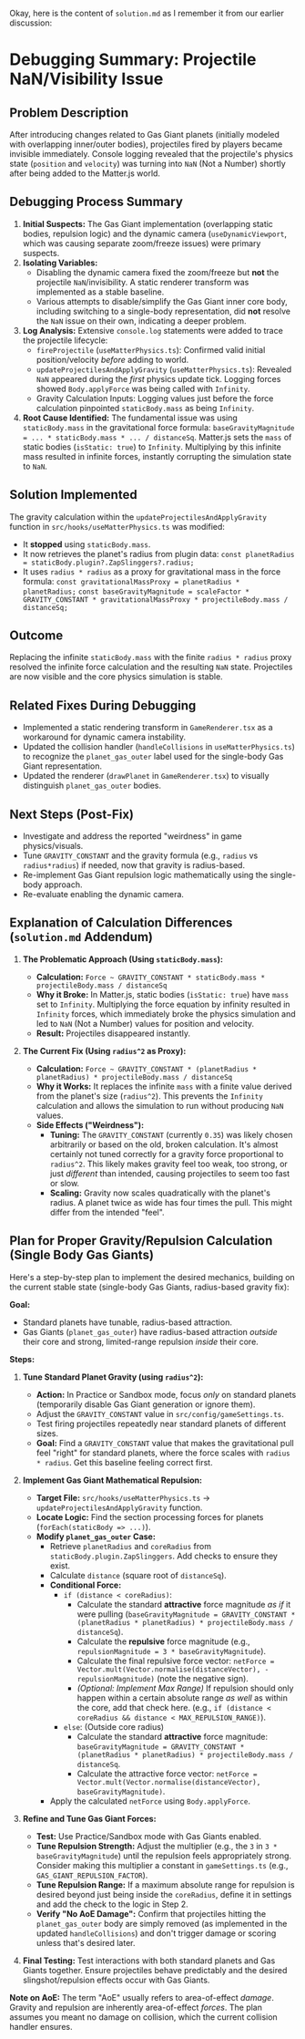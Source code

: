 
Okay, here is the content of `solution.md` as I remember it from our earlier discussion:

# Debugging Summary: Projectile NaN/Visibility Issue

## Problem Description

After introducing changes related to Gas Giant planets (initially modeled with overlapping inner/outer bodies), projectiles fired by players became invisible immediately. Console logging revealed that the projectile's physics state (`position` and `velocity`) was turning into `NaN` (Not a Number) shortly after being added to the Matter.js world.

## Debugging Process Summary

1.  **Initial Suspects:** The Gas Giant implementation (overlapping static bodies, repulsion logic) and the dynamic camera (`useDynamicViewport`, which was causing separate zoom/freeze issues) were primary suspects.
2.  **Isolating Variables:**
    *   Disabling the dynamic camera fixed the zoom/freeze but **not** the projectile `NaN`/invisibility. A static renderer transform was implemented as a stable baseline.
    *   Various attempts to disable/simplify the Gas Giant inner core body, including switching to a single-body representation, did **not** resolve the `NaN` issue on their own, indicating a deeper problem.
3.  **Log Analysis:** Extensive `console.log` statements were added to trace the projectile lifecycle:
    *   `fireProjectile` (`useMatterPhysics.ts`): Confirmed valid initial position/velocity *before* adding to world.
    *   `updateProjectilesAndApplyGravity` (`useMatterPhysics.ts`): Revealed `NaN` appeared during the *first* physics update tick. Logging forces showed `Body.applyForce` was being called with `Infinity`.
    *   Gravity Calculation Inputs: Logging values just before the force calculation pinpointed `staticBody.mass` as being `Infinity`.
4.  **Root Cause Identified:** The fundamental issue was using `staticBody.mass` in the gravitational force formula: `baseGravityMagnitude = ... * staticBody.mass * ... / distanceSq`. Matter.js sets the `mass` of static bodies (`isStatic: true`) to `Infinity`. Multiplying by this infinite mass resulted in infinite forces, instantly corrupting the simulation state to `NaN`.

## Solution Implemented

The gravity calculation within the `updateProjectilesAndApplyGravity` function in `src/hooks/useMatterPhysics.ts` was modified:

*   It **stopped** using `staticBody.mass`.
*   It now retrieves the planet's radius from plugin data: `const planetRadius = staticBody.plugin?.ZapSlinggers?.radius;`
*   It uses `radius * radius` as a proxy for gravitational mass in the force formula:
    `const gravitationalMassProxy = planetRadius * planetRadius;`
    `const baseGravityMagnitude = scaleFactor * GRAVITY_CONSTANT * gravitationalMassProxy * projectileBody.mass / distanceSq;`

## Outcome

Replacing the infinite `staticBody.mass` with the finite `radius * radius` proxy resolved the infinite force calculation and the resulting `NaN` state. Projectiles are now visible and the core physics simulation is stable.

## Related Fixes During Debugging

*   Implemented a static rendering transform in `GameRenderer.tsx` as a workaround for dynamic camera instability.
*   Updated the collision handler (`handleCollisions` in `useMatterPhysics.ts`) to recognize the `planet_gas_outer` label used for the single-body Gas Giant representation.
*   Updated the renderer (`drawPlanet` in `GameRenderer.tsx`) to visually distinguish `planet_gas_outer` bodies.

## Next Steps (Post-Fix)

*   Investigate and address the reported "weirdness" in game physics/visuals.
*   Tune `GRAVITY_CONSTANT` and the gravity formula (e.g., `radius` vs `radius*radius`) if needed, now that gravity is radius-based.
*   Re-implement Gas Giant repulsion logic mathematically using the single-body approach.
*   Re-evaluate enabling the dynamic camera.

## Explanation of Calculation Differences (`solution.md` Addendum)

1.  **The Problematic Approach (Using `staticBody.mass`):**
    *   **Calculation:** `Force ~ GRAVITY_CONSTANT * staticBody.mass * projectileBody.mass / distanceSq`
    *   **Why it Broke:** In Matter.js, static bodies (`isStatic: true`) have `mass` set to `Infinity`. Multiplying the force equation by infinity resulted in `Infinity` forces, which immediately broke the physics simulation and led to `NaN` (Not a Number) values for position and velocity.
    *   **Result:** Projectiles disappeared instantly.

2.  **The Current Fix (Using `radius^2` as Proxy):**
    *   **Calculation:** `Force ~ GRAVITY_CONSTANT * (planetRadius * planetRadius) * projectileBody.mass / distanceSq`
    *   **Why it Works:** It replaces the infinite `mass` with a finite value derived from the planet's size (`radius^2`). This prevents the `Infinity` calculation and allows the simulation to run without producing `NaN` values.
    *   **Side Effects ("Weirdness"):**
        *   **Tuning:** The `GRAVITY_CONSTANT` (currently `0.35`) was likely chosen arbitrarily or based on the old, broken calculation. It's almost certainly not tuned correctly for a gravity force proportional to `radius^2`. This likely makes gravity feel too weak, too strong, or just *different* than intended, causing projectiles to seem too fast or slow.
        *   **Scaling:** Gravity now scales quadratically with the planet's radius. A planet twice as wide has four times the pull. This might differ from the intended "feel".

## Plan for Proper Gravity/Repulsion Calculation (Single Body Gas Giants)

Here's a step-by-step plan to implement the desired mechanics, building on the current stable state (single-body Gas Giants, radius-based gravity fix):

**Goal:**
*   Standard planets have tunable, radius-based attraction.
*   Gas Giants (`planet_gas_outer`) have radius-based attraction *outside* their core and strong, limited-range repulsion *inside* their core.

**Steps:**

1.  **Tune Standard Planet Gravity (using `radius^2`):**
    *   **Action:** In Practice or Sandbox mode, focus *only* on standard planets (temporarily disable Gas Giant generation or ignore them).
    *   Adjust the `GRAVITY_CONSTANT` value in `src/config/gameSettings.ts`.
    *   Test firing projectiles repeatedly near standard planets of different sizes.
    *   **Goal:** Find a `GRAVITY_CONSTANT` value that makes the gravitational pull feel "right" for standard planets, where the force scales with `radius * radius`. Get this baseline feeling correct first.

2.  **Implement Gas Giant Mathematical Repulsion:**
    *   **Target File:** `src/hooks/useMatterPhysics.ts` -> `updateProjectilesAndApplyGravity` function.
    *   **Locate Logic:** Find the section processing forces for planets (`forEach(staticBody => ...)`).
    *   **Modify `planet_gas_outer` Case:**
        *   Retrieve `planetRadius` and `coreRadius` from `staticBody.plugin.ZapSlinggers`. Add checks to ensure they exist.
        *   Calculate `distance` (square root of `distanceSq`).
        *   **Conditional Force:**
            *   `if (distance < coreRadius)`:
                *   Calculate the standard **attractive** force magnitude *as if* it were pulling (`baseGravityMagnitude = GRAVITY_CONSTANT * (planetRadius * planetRadius) * projectileBody.mass / distanceSq`).
                *   Calculate the **repulsive** force magnitude (e.g., `repulsionMagnitude = 3 * baseGravityMagnitude`).
                *   Calculate the final repulsive force vector: `netForce = Vector.mult(Vector.normalise(distanceVector), -repulsionMagnitude)` (note the negative sign).
                *   *(Optional: Implement Max Range)* If repulsion should only happen within a certain absolute range *as well* as within the core, add that check here. (e.g., `if (distance < coreRadius && distance < MAX_REPULSION_RANGE)`).
            *   `else`: (Outside core radius)
                *   Calculate the standard **attractive** force magnitude: `baseGravityMagnitude = GRAVITY_CONSTANT * (planetRadius * planetRadius) * projectileBody.mass / distanceSq`.
                *   Calculate the attractive force vector: `netForce = Vector.mult(Vector.normalise(distanceVector), baseGravityMagnitude)`.
        *   Apply the calculated `netForce` using `Body.applyForce`.

3.  **Refine and Tune Gas Giant Forces:**
    *   **Test:** Use Practice/Sandbox mode with Gas Giants enabled.
    *   **Tune Repulsion Strength:** Adjust the multiplier (e.g., the `3` in `3 * baseGravityMagnitude`) until the repulsion feels appropriately strong. Consider making this multiplier a constant in `gameSettings.ts` (e.g., `GAS_GIANT_REPULSION_FACTOR`).
    *   **Tune Repulsion Range:** If a maximum absolute range for repulsion is desired beyond just being inside the `coreRadius`, define it in settings and add the check to the logic in Step 2.
    *   **Verify "No AoE Damage":** Confirm that projectiles hitting the `planet_gas_outer` body are simply removed (as implemented in the updated `handleCollisions`) and don't trigger damage or scoring unless that's desired later.

4.  **Final Testing:** Test interactions with both standard planets and Gas Giants together. Ensure projectiles behave predictably and the desired slingshot/repulsion effects occur with Gas Giants.

**Note on AoE:** The term "AoE" usually refers to area-of-effect *damage*. Gravity and repulsion are inherently area-of-effect *forces*. The plan assumes you meant no damage on collision, which the current collision handler ensures.

